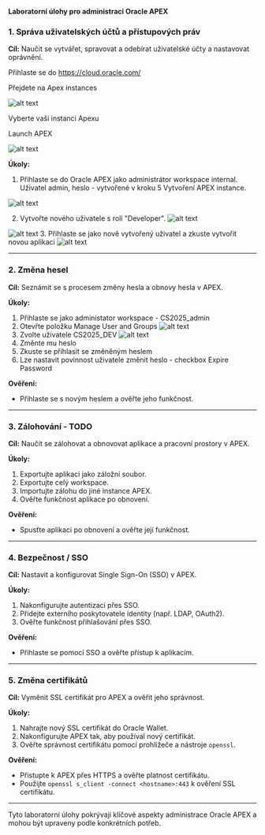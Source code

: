 **Laboratorní úlohy pro administraci Oracle APEX**

### 1. Správa uživatelských účtů a přístupových práv
**Cíl:** Naučit se vytvářet, spravovat a odebírat uživatelské účty a nastavovat oprávnění.

Přihlaste se do https://cloud.oracle.com/

Přejdete na Apex instances

![alt text](image.png)

Vyberte vaši instanci Apexu

Launch APEX

![alt text](image-1.png)



**Úkoly:**  
1. Přihlaste se do Oracle APEX jako administrátor workspace internal. Uživatel admin, heslo - vytvořené v kroku 5 Vytvoření APEX instance. 

![alt text](image-2.png)

2. Vytvořte nového uživatele s rolí "Developer".
![alt text](image-3.png)

![alt text](image-4.png)
3. Přihlaste se jako nově vytvořený uživatel a zkuste vytvořit novou aplikaci
![alt text](image-5.png)

---

### 2. Změna hesel
**Cíl:** Seznámit se s procesem změny hesla a obnovy hesla v APEX.

**Úkoly:**  
1. Přihlaste se jako administator workspace - CS2025_admin
2. Otevřte položku Manage User and Groups
![alt text](image-6.png)
3. Zvolte uživatele CS2025_DEV
![alt text](image-7.png)
4. Změnte mu heslo
5. Zkuste se příhlasit se změněným heslem
6. Lze nastavit povinnost uživatele změnit heslo - checkbox Expire Password


**Ověření:**  
- Přihlaste se s novým heslem a ověřte jeho funkčnost.

---

### 3. Zálohování - TODO
**Cíl:** Naučit se zálohovat a obnovovat aplikace a pracovní prostory v APEX.

**Úkoly:**  
1. Exportujte aplikaci jako záložní soubor.
2. Exportujte celý workspace.
3. Importujte zálohu do jiné instance APEX.
4. Ověřte funkčnost aplikace po obnovení.

**Ověření:**  
- Spusťte aplikaci po obnovení a ověřte její funkčnost.

---

### 4. Bezpečnost / SSO
**Cíl:** Nastavit a konfigurovat Single Sign-On (SSO) v APEX.

**Úkoly:**  
1. Nakonfigurujte autentizaci přes SSO.
2. Přidejte externího poskytovatele identity (např. LDAP, OAuth2).
3. Ověřte funkčnost přihlašování přes SSO.

**Ověření:**  
- Přihlaste se pomocí SSO a ověřte přístup k aplikacím.

---

### 5. Změna certifikátů
**Cíl:** Vyměnit SSL certifikát pro APEX a ověřit jeho správnost.

**Úkoly:**  
1. Nahrajte nový SSL certifikát do Oracle Wallet.
2. Nakonfigurujte APEX tak, aby používal nový certifikát.
3. Ověřte správnost certifikátu pomocí prohlížeče a nástroje `openssl`.

**Ověření:**  
- Přistupte k APEX přes HTTPS a ověřte platnost certifikátu.
- Použijte `openssl s_client -connect <hostname>:443` k ověření SSL certifikátu.

---

Tyto laboratorní úlohy pokrývají klíčové aspekty administrace Oracle APEX a mohou být upraveny podle konkrétních potřeb.

